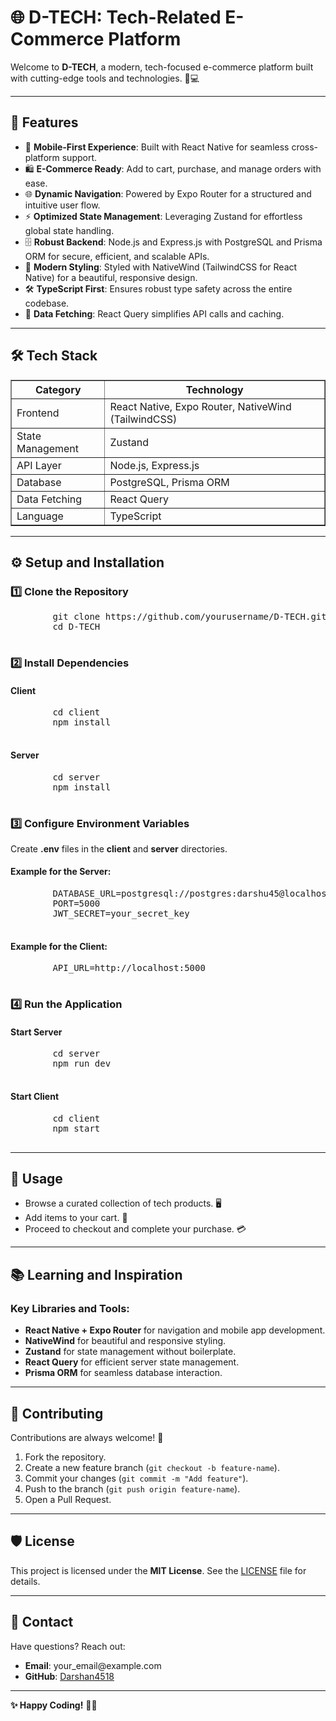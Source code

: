   <h1>🌐 D-TECH: Tech-Related E-Commerce Platform</h1>
    <p>Welcome to <strong>D-TECH</strong>, a modern, tech-focused e-commerce platform built with cutting-edge tools and technologies. 🛒💻</p>
    <hr>
    <h2>🚀 Features</h2>
    <ul>
        <li>📱 <strong>Mobile-First Experience</strong>: Built with React Native for seamless cross-platform support.</li>
        <li>🛍️ <strong>E-Commerce Ready</strong>: Add to cart, purchase, and manage orders with ease.</li>
        <li>🌐 <strong>Dynamic Navigation</strong>: Powered by Expo Router for a structured and intuitive user flow.</li>
        <li>⚡ <strong>Optimized State Management</strong>: Leveraging Zustand for effortless global state handling.</li>
        <li>🗄️ <strong>Robust Backend</strong>: Node.js and Express.js with PostgreSQL and Prisma ORM for secure, efficient, and scalable APIs.</li>
        <li>🎨 <strong>Modern Styling</strong>: Styled with NativeWind (TailwindCSS for React Native) for a beautiful, responsive design.</li>
        <li>🛠️ <strong>TypeScript First</strong>: Ensures robust type safety across the entire codebase.</li>
        <li>🔄 <strong>Data Fetching</strong>: React Query simplifies API calls and caching.</li>
    </ul>
    <hr>
  <h2>🛠️ Tech Stack</h2>
    <table border="1">
        <tr>
            <th><strong>Category</strong></th>
            <th><strong>Technology</strong></th>
        </tr>
        <tr>
            <td>Frontend</td>
            <td>React Native, Expo Router, NativeWind (TailwindCSS)</td>
        </tr>
        <tr>
            <td>State Management</td>
            <td>Zustand</td>
        </tr>
        <tr>
            <td>API Layer</td>
            <td>Node.js, Express.js</td>
        </tr>
        <tr>
            <td>Database</td>
            <td>PostgreSQL, Prisma ORM</td>
        </tr>
        <tr>
            <td>Data Fetching</td>
            <td>React Query</td>
        </tr>
        <tr>
            <td>Language</td>
            <td>TypeScript</td>
        </tr>
    </table>
    <hr>
  <h2>⚙️ Setup and Installation</h2>
    <h3>1️⃣ Clone the Repository</h3>
    <pre>
        git clone https://github.com/yourusername/D-TECH.git
        cd D-TECH
    </pre>

   <h3>2️⃣ Install Dependencies</h3>
    <h4>Client</h4>
    <pre>
        cd client
        npm install
    </pre>

   <h4>Server</h4>
    <pre>
        cd server
        npm install
    </pre>

   <h3>3️⃣ Configure Environment Variables</h3>
    <p>Create <strong>.env</strong> files in the <strong>client</strong> and <strong>server</strong> directories.</p>

  <h4>Example for the Server:</h4>
    <pre>
        DATABASE_URL=postgresql://postgres:darshu45@localhost:5432/dtech
        PORT=5000
        JWT_SECRET=your_secret_key
    </pre>

   <h4>Example for the Client:</h4>
    <pre>
        API_URL=http://localhost:5000
    </pre>

  <h3>4️⃣ Run the Application</h3>
    <h4>Start Server</h4>
    <pre>
        cd server
        npm run dev
    </pre>

   <h4>Start Client</h4>
    <pre>
        cd client
        npm start
    </pre>
    <hr>

  <h2>📖 Usage</h2>
    <ul>
        <li>Browse a curated collection of tech products. 🖥️</li>
        <li>Add items to your cart. 🛒</li>
        <li>Proceed to checkout and complete your purchase. 💳</li>
    </ul>

  <hr>

  <h2>📚 Learning and Inspiration</h2>
    <h3>Key Libraries and Tools:</h3>
    <ul>
        <li><strong>React Native + Expo Router</strong> for navigation and mobile app development.</li>
        <li><strong>NativeWind</strong> for beautiful and responsive styling.</li>
        <li><strong>Zustand</strong> for state management without boilerplate.</li>
        <li><strong>React Query</strong> for efficient server state management.</li>
        <li><strong>Prisma ORM</strong> for seamless database interaction.</li>
    </ul>

  <hr>

  <h2>🤝 Contributing</h2>
    <p>Contributions are always welcome! 🎉</p>
    <ol>
        <li>Fork the repository.</li>
        <li>Create a new feature branch (<code>git checkout -b feature-name</code>).</li>
        <li>Commit your changes (<code>git commit -m "Add feature"</code>).</li>
        <li>Push to the branch (<code>git push origin feature-name</code>).</li>
        <li>Open a Pull Request.</li>
    </ol>

   <hr>

  <h2>🛡️ License</h2>
    <p>This project is licensed under the <strong>MIT License</strong>. See the <a href="LICENSE">LICENSE</a> file for details.</p>

  <hr>

  <h2>📩 Contact</h2>
   <p>Have questions? Reach out:</p>
    <ul>
        <li><strong>Email</strong>: your_email@example.com</li>
        <li><strong>GitHub</strong>: <a href="https://github.com/Darshan4518">Darshan4518</a></li>
    </ul>

  <hr>

  <p><strong>✨ Happy Coding!</strong> 🧑‍💻</p>

